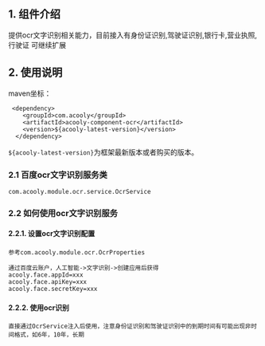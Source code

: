 <!-- title: ocr文字识别组件  -->
<!-- type: h5/pc -->
<!-- author: xiyang -->
<!-- date: 2020-03-25 -->
## 1. 组件介绍
提供ocr文字识别相关能力，目前接入有身份证识别,驾驶证识别,银行卡,营业执照, 行驶证 可继续扩展

## 2. 使用说明


maven坐标：

     <dependency>
        <groupId>com.acooly</groupId>
        <artifactId>acooly-component-ocr</artifactId>
        <version>${acooly-latest-version}</version>
      </dependency>

`${acooly-latest-version}`为框架最新版本或者购买的版本。

### 2.1 百度ocr文字识别服务类

    com.acooly.module.ocr.service.OcrService

### 2.2 如何使用ocr文字识别服务

#### 2.2.1. 设置ocr文字识别配置

    参考com.acooly.module.ocr.OcrProperties
    
    通过百度云账户，人工智能->文字识别->创建应用后获得
    acooly.face.appId=xxx
    acooly.face.apiKey=xxx
    acooly.face.secretKey=xxx

#### 2.2.2. 使用ocr识别

    直接通过OcrService注入后使用，注意身份证识别和驾驶证识别中的到期时间有可能出现非时间格式，如6年，10年，长期
